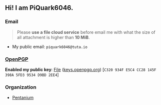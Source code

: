 ## Hi! I am PiQuark6046.
### Email
> Please **use a file cloud service** before email me with what the size of all attachment is higher than **10 MiB**.
* My public email: `piquark6046@tuta.io`

### [OpenPGP](https://www.openpgp.org)
**Enabled my public key**: [File](https://github.com/piquark6046/piquark6046/blob/main/OpenPGP/PiQuark6046_0xD9BD2EE4_public.asc) ([keys.openpgp.org](https://keys.openpgp.org/vks/v1/by-fingerprint/C320934FE5C4CC28145F398A5FD39534D9BD2EE4)) [`C320 934F E5C4 CC28 145F  398A 5FD3 9534 D9BD 2EE4`]

### Organization
* [Pentanium](https://github.com/Pentanium)
